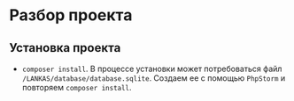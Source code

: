 # Разбор проекта

## Установка проекта
- ``composer install``. В процессе установки может потребоваться файл ``/LANKAS/database/database.sqlite``. 
Создаем ее с помощью ``PhpStorm`` и повторяем  ``composer install``.
